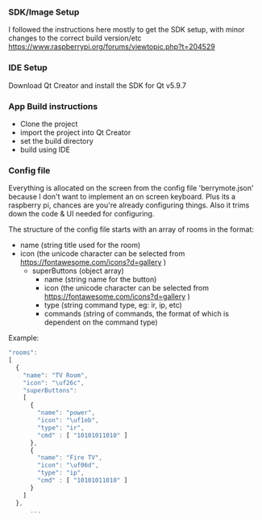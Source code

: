 
### SDK/Image Setup
I followed the instructions here mostly to get the SDK setup, with minor changes to the correct build version/etc
https://www.raspberrypi.org/forums/viewtopic.php?t=204529

### IDE Setup
Download Qt Creator and install the SDK for Qt v5.9.7 

### App Build instructions
* Clone the project
* import the project into Qt Creator
* set the build directory
* build using IDE

### Config file
Everything is allocated on the screen from the config file 'berrymote.json' because I don't want to implement an on screen keyboard. Plus its a raspberry pi, chances are you're already configuring things. Also it trims down the code & UI needed for configuring.

The structure of the config file starts with an array of rooms in the format:
* name (string title used for the room)
* icon (the unicode character can be selected from https://fontawesome.com/icons?d=gallery )
  * superButtons (object array)
    * name (string name for the button)
    * icon (the unicode character can be selected from https://fontawesome.com/icons?d=gallery )
    * type (string command type, eg: ir, ip, etc)
    * commands (string of commands, the format of which is dependent on the command type)
    
Example:
```javascript
"rooms":
[
  {
    "name": "TV Room",
    "icon": "\uf26c",
    "superButtons":
    [
      {
        "name": "power",
        "icon": "\uf1eb",
        "type": "ir",
        "cmd" : [ "10101011010" ]
      },
      {
        "name": "Fire TV",
        "icon": "\uf06d",
        "type": "ip",
        "cmd" : [ "10101011010" ]
      }
    ]
  },
      ...
```
